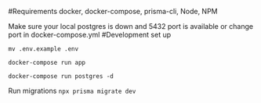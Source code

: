#Requirements
docker, docker-compose, prisma-cli, Node, NPM

Make sure your local postgres is down and 5432 port is available or change port in docker-compose.yml
#Development set up

```mv .env.example .env```

```docker-compose run app```

```docker-compose run postgres -d```

Run migrations
``npx prisma migrate dev``
